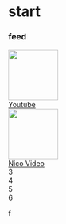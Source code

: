 
# start

### feed
<div class="flex">
  <div class="tile"><a href="http://www.youtube.com"><img src="https://www.seeklogo.net/wp-content/uploads/2016/06/YouTube-icon-400x400.png" width="100"><br>Youtube</a></div>
  <div class="tile"><a href="http://www.nicovideo.jp/ranking"><img src="http://pbs.twimg.com/profile_images/529135967240597505/oG8qrBTs.png" width="100"><br>Nico Video</a>
  <div class="tile">3</div>
  <div class="tile">4</div>
  <div class="tile">5</div>
  <div class="tile">6</div>
</div>
 
 f
